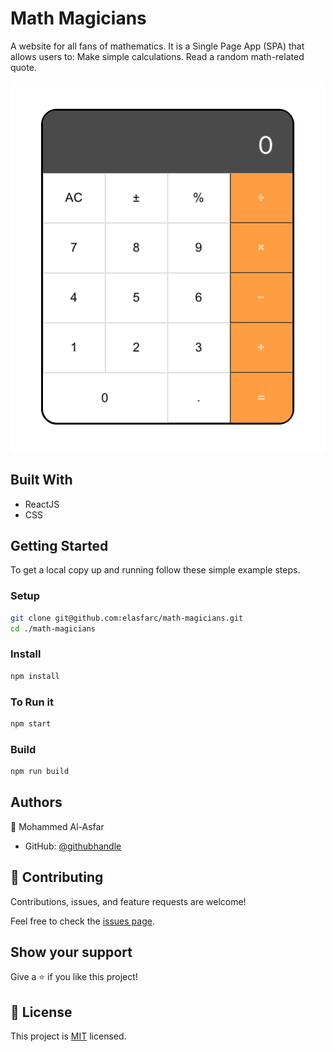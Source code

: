 
# Math Magicians
A website for all fans of mathematics. It is a Single Page App (SPA) that allows users to: Make simple calculations. Read a random math-related quote.

![calcul](./ss.png)



## Built With

- ReactJS
- CSS


## Getting Started

To get a local copy up and running follow these simple example steps.

### Setup

```bash
git clone git@github.com:elasfarc/math-magicians.git
cd ./math-magicians
```

### Install

```bash
npm install
```

### To Run it

```bash
npm start
```

### Build

```bash
npm run build
```


## Authors

👤 Mohammed Al-Asfar

- GitHub: [@githubhandle](https://github.com/elasfarc)

## 🤝 Contributing

Contributions, issues, and feature requests are welcome!

Feel free to check the [issues page](../../issues/).

## Show your support

Give a ⭐️ if you like this project!

## 📝 License

This project is [MIT](./MIT.md) licensed.
